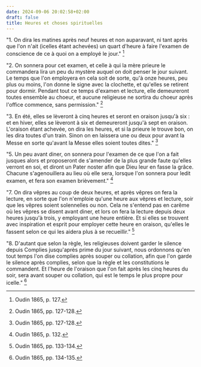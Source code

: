 ```yaml
---
date: 2024-09-06 20:02:58+02:00
draft: false
title: Heures et choses spirituelles
---
```





"1. On dira les matines après neuf heures et non auparavant, ni tant après que l'on n'ait (icelles étant achevées) un quart d'heure à faire l'examen de conscience de ce à quoi on a employé le jour." [^1]

[^1]: Oudin 1865, p. 127.

"2. On sonnera pour cet examen, et celle à qui la mère prieure le commandera lira un peu du mystère auquel on doit penser le jour suivant. Le temps que l'on employera en cela soit de sorte, qu'à onze heures, peu plus ou moins, l'on donne le signe avec la clochette, et qu'elles se retirent pour dormir. Pendant tout ce temps d'examen et lecture, elle demeureront toutes ensemble au choeur, et aucune religieuse ne sortira du choeur après l'office commence, sans permission." [^2]

[^2]: Oudin 1865, pp. 127-128.

"3. En été, elles se lèveront à cinq heures et seront en oraison jusqu'à six : et en hiver, elles se lèveront à six et demeureront jusqu'à sept en oraison. L'oraison étant achevée, on dira les heures, et si la prieure le trouve bon, on les dira toutes d'un train. Sinon on en laissera une ou deux pour avant la Messe en sorte qu'avant la Messe elles soient toutes dites." [^3]

[^3]: Oudin 1865, pp. 127-128.

"5. Un peu avant diner, on sonnera pour l'examen de ce que l'on a fait jusques alors et proposeront de s'amender de la plus grande faute qu'elles verront en soi, et diront un Pater noster afin que Dieu leur en fasse la grâce. Chacune s'agenouillera au lieu où elle sera, lorsque l'on sonnera pour ledit examen, et fera son examen brièvement." [^4]

[^4]: Oudin 1865, p. 132.

"7. On dira vêpres au coup de deux heures, et après vêpres on fera la lecture, en sorte que l'on n'emploie qu'une heure aux vêpres et lecture, soir que les vêpres soient solennelles ou non. Cela ne s'entend pas en carême où les vêpres se disent avant diner, et lors on fera la lecture depuis deux heures jusqu'à trois, y employant une heure entière. Et si elles se trouvent avec inspiration et esprit pour employer cette heure en oraison, qu'elles le fassent selon ce qui les aidera plus à se recueillir." [^5]

[^5]: Oudin 1865, pp. 133-134.

"8. D'autant que selon la règle, les religieuses doivent garder le silence depuis Complies jusqu'après prime du jour suivant, nous ordonnons qu'en tout temps l'on dise complies après souper ou collation, afin que l'on garde le silence après complies, selon que la règle et les constitutions le commandent. Et l'heure de l'oraison que l'on fait après les cinq heures du soir, sera avant souper ou collation, qui est le temps le plus propre pour icelle." [^6]

[^6]: Oudin 1865, pp. 134-135.

